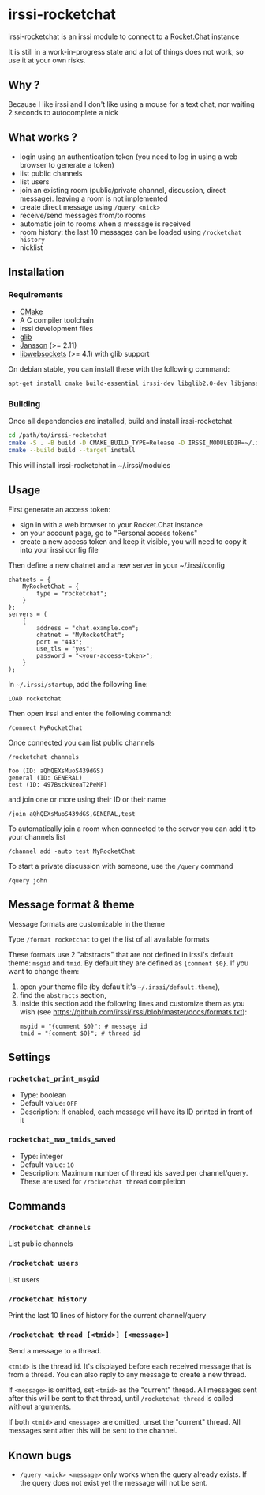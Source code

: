 # irssi-rocketchat

irssi-rocketchat is an irssi module to connect to a [Rocket.Chat] instance

It is still in a work-in-progress state and a lot of things does not work, so
use it at your own risks.

## Why ?

Because I like irssi and I don't like using a mouse for a text chat, nor
waiting 2 seconds to autocomplete a nick

## What works ?

* login using an authentication token (you need to log in using a web browser
  to generate a token)
* list public channels
* list users
* join an existing room (public/private channel, discussion, direct message).
  leaving a room is not implemented
* create direct message using `/query <nick>`
* receive/send messages from/to rooms
* automatic join to rooms when a message is received
* room history: the last 10 messages can be loaded using `/rocketchat history`
* nicklist

## Installation

### Requirements

* [CMake](https://cmake.org)
* A C compiler toolchain
* irssi development files
* [glib](https://developer.gnome.org/glib/)
* [Jansson](https://digip.org/jansson/) (>= 2.11)
* [libwebsockets](https://libwebsockets.org/) (>= 4.1) with glib support

On debian stable, you can install these with the following command:

```sh
apt-get install cmake build-essential irssi-dev libglib2.0-dev libjansson-dev libwebsockets-dev
```

### Building

Once all dependencies are installed, build and install irssi-rocketchat

```sh
cd /path/to/irssi-rocketchat
cmake -S . -B build -D CMAKE_BUILD_TYPE=Release -D IRSSI_MODULEDIR=~/.irssi/modules
cmake --build build --target install
```

This will install irssi-rocketchat in ~/.irssi/modules

## Usage

First generate an access token:

* sign in with a web browser to your Rocket.Chat instance
* on your account page, go to "Personal access tokens"
* create a new access token and keep it visible, you will need to copy it into
  your irssi config file

Then define a new chatnet and a new server in your ~/.irssi/config

```
chatnets = {
    MyRocketChat = {
        type = "rocketchat";
    }
};
servers = (
    {
        address = "chat.example.com";
        chatnet = "MyRocketChat";
        port = "443";
        use_tls = "yes";
        password = "<your-access-token>";
    }
);
```

In `~/.irssi/startup`, add the following line:

```
LOAD rocketchat
```

Then open irssi and enter the following command:

```
/connect MyRocketChat
```

Once connected you can list public channels

```
/rocketchat channels
```

```
foo (ID: aQhQEXsMuoS439dGS)
general (ID: GENERAL)
test (ID: 497BsckNzoaT2PeMF)
```

and join one or more using their ID or their name

```
/join aQhQEXsMuoS439dGS,GENERAL,test
```

To automatically join a room when connected to the server you can add it to
your channels list

```
/channel add -auto test MyRocketChat
```

To start a private discussion with someone, use the `/query` command

```
/query john
```

## Message format & theme

Message formats are customizable in the theme

Type `/format rocketchat` to get the list of all available formats

These formats use 2 "abstracts" that are not defined in irssi's default theme:
`msgid` and `tmid`. By default they are defined as `{comment $0}`. If you want
to change them:

1. open your theme file (by default it's `~/.irssi/default.theme`),
2. find the `abstracts` section,
3. inside this section add the following lines and customize them as you wish
   (see https://github.com/irssi/irssi/blob/master/docs/formats.txt):
   ```
   msgid = "{comment $0}"; # message id
   tmid = "{comment $0}"; # thread id
   ```

## Settings

### `rocketchat_print_msgid`

- Type: boolean
- Default value: `OFF`
- Description: If enabled, each message will have its ID printed in front of it

### `rocketchat_max_tmids_saved`

- Type: integer
- Default value: `10`
- Description: Maximum number of thread ids saved per channel/query. These are
  used for `/rocketchat thread` completion

## Commands

### `/rocketchat channels`

List public channels

### `/rocketchat users`

List users

### `/rocketchat history`

Print the last 10 lines of history for the current channel/query

### `/rocketchat thread [<tmid>] [<message>]`

Send a message to a thread.

`<tmid>` is the thread id. It's displayed before each received message that is
from a thread. You can also reply to any message to create a new thread.

If `<message>` is omitted, set `<tmid>` as the "current" thread.
All messages sent after this will be sent to that thread, until
`/rocketchat thread` is called without arguments.

If both `<tmid>` and `<message>` are omitted, unset the "current" thread.
All messages sent after this will be sent to the channel.

## Known bugs

* `/query <nick> <message>` only works when the query already exists. If the
  query does not exist yet the message will not be sent.

[Rocket.Chat]: https://rocket.chat/
